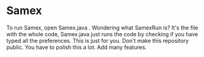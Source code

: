# Samex
To run Samex, open Samex.java . Wondering what SamexRun is? It's the file with the whole code, Samex.java just runs the code by checking if you have typed all the preferences.
This is just for you. Don't make this repository public. You have to polish this a lot. Add many features.

